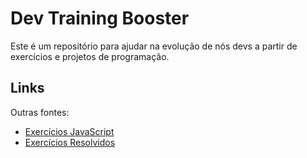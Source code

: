 # Dev Training Booster

Este é um repositório para ajudar na evolução de nós devs a partir de exercícios e projetos de programação.

## Links

Outras fontes:

- [Exercícios JavaScript](https://github.com/tiagovignatti/exercicios-javascript)
- [Exercícios Resolvidos](http://www.bosontreinamentos.com.br/programacao-em-javascript/exercicios-de-javascript-resolvidos-funcoes/)